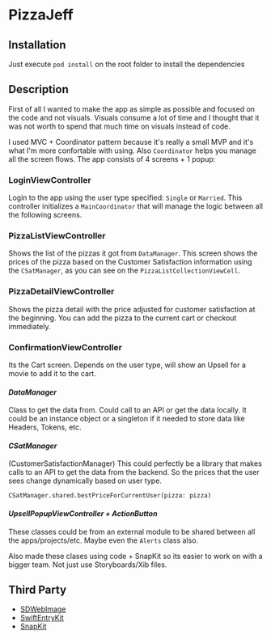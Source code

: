 # PizzaJeff

## Installation
Just execute `pod install` on the root folder to install the dependencies

## Description

First of all I wanted to make the app as simple as possible and focused on the code and not visuals. Visuals consume a lot of time and I thought that it was not worth to spend that much time on visuals instead of code.

I used MVC + Coordinator pattern because it's really a small MVP and it's what I'm more confortable with using. Also `Coordinator` helps you manage all the screen flows.
The app consists of 4 screens + 1 popup:

### LoginViewController
Login to the app using the user type specified: `Single` or `Married`. This controller initializes a `MainCoordinator` that will manage the logic between all the following screens.

### PizzaListViewController
Shows the list of the pizzas it got from `DataManager`. This screen shows the prices of the pizza based on the Customer Satisfaction information using the `CSatManager`, as you can see on the `PizzaListCollectionViewCell`.

### PizzaDetailViewController
Shows the pizza detail with the price adjusted for customer satisfaction at the beginning. You can add the pizza to the current cart or checkout immediately.

### ConfirmationViewController
Its the Cart screen. Depends on the user type, will show an Upsell for a movie to add it to the cart.


#### *DataManager*
Class to get the data from. Could call to an API or get the data locally. It could be an instance object or a singleton if it needed to store data like Headers, Tokens, etc.

#### *CSatManager*
(CustomerSatisfactionManager) This could perfectly be a library that makes calls to an API to get the data from the backend. So the prices that the user sees change dynamically based on user type.
```
CSatManager.shared.bestPriceForCurrentUser(pizza: pizza)
```

#### *UpsellPopupViewController + ActionButton*
These classes could be from an external module to be shared between all the apps/projects/etc. Maybe even the `Alerts` class also.

Also made these clases using code + SnapKit so its easier to work on with a bigger team. Not just use Storyboards/Xib files.



## Third Party
- [SDWebImage](https://github.com/SDWebImage/SDWebImage)
- [SwiftEntryKit](https://github.com/huri000/SwiftEntryKit)
- [SnapKit](https://github.com/SnapKit/SnapKit)